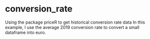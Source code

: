 # conversion_rate
Using the package priceR to get historical conversion rate data
In this example, I use the average 2019 conversion rate to convert a small dataframe into euro.
